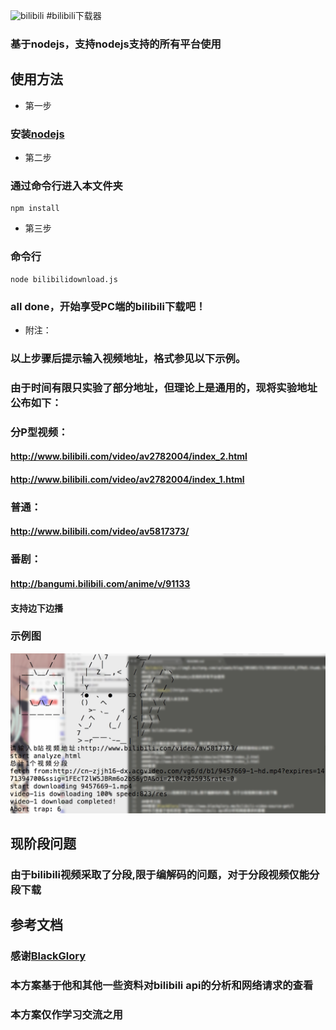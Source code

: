 ![bilibili](http://img5.duitang.com/uploads/blog/201602/21/20160221161429_XTRd5.thumb.700_0.jpeg)
#bilibili下载器
### 基于nodejs，支持nodejs支持的所有平台使用
## 使用方法
* 第一步

### 安装[nodejs](https://nodejs.org/en/)
* 第二步

### 通过命令行进入本文件夹
```
npm install
```
* 第三步

### 命令行
```
node bilibilidownload.js
```
### all done，开始享受PC端的bilibili下载吧！
* 附注：

### 以上步骤后提示输入视频地址，格式参见以下示例。
### 由于时间有限只实验了部分地址，但理论上是通用的，现将实验地址公布如下：
### 分P型视频：
#### http://www.bilibili.com/video/av2782004/index_2.html
#### http://www.bilibili.com/video/av2782004/index_1.html
### 普通：
#### http://www.bilibili.com/video/av5817373/
### 番剧：
#### http://bangumi.bilibili.com/anime/v/91133
#### 支持边下边播
### 示例图
![示例](./example.png)
## 现阶段问题
### 由于bilibili视频采取了分段,限于编解码的问题，对于分段视频仅能分段下载

## 参考文档
### 感谢[BlackGlory](https://www.blackglory.me/bilibili-video-source-get/)
### 本方案基于他和其他一些资料对bilibili api的分析和网络请求的查看
### 本方案仅作学习交流之用


